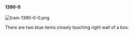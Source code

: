 #### 1390-0
![train-1390-0-0.png](https://github.com/lil-lab/nlvr/raw/master/nlvr/train/images/4/train-1390-0-0.png "train-1390-0-0.png")

There are two blue items closely touching right wall of a box.